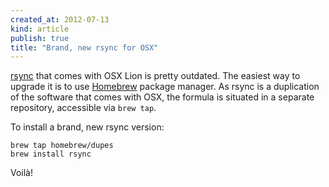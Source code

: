 ```yaml
---
created_at: 2012-07-13 
kind: article
publish: true
title: "Brand, new rsync for OSX"
---
```


[rsync](http://rsync.samba.org/) that comes with OSX Lion is pretty outdated. 
The easiest way to upgrade it is to use [Homebrew](http://mxcl.github.com/homebrew/) package manager. As rsync is a 
duplication of the software that comes with OSX, the formula is situated in a separate 
repository, accessible via `brew tap`.

To install a brand, new rsync version:

```
brew tap homebrew/dupes
brew install rsync
```

Voilà!
